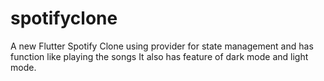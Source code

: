 # spotifyclone
A new Flutter Spotify Clone using provider for state management and has function like playing the songs
It also has feature of dark mode and light mode.
